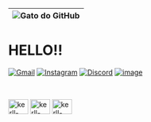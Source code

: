 <!DOCTYPE html>

| ![Gato do GitHub](https://encrypted-tbn0.gstatic.com/images?q=tbn:ANd9GcTisMVeb919xeAttynEvRbemSVSoulPSD6wSA&s) |
|:---------------------------------------------------------------------------------------------------------------:|
# HELLO!!
          
[![Gmail](https://img.shields.io/badge/Gmail-000000?style=for-the-badge&logo=gmail&logoColor=white)](mailto:kerllonsousa2009@gmail.com)
[![Instagram](https://img.shields.io/badge/Instagram-000000?style=for-the-badge&logo=instagram&logoColor=white)](https://www.instagram.com/karro_typer/?igsh=dnFxNmZ1azc1dWk3#)
[![Discord](https://img.shields.io/badge/Discord-000000?style=for-the-badge&logo=discord&logoColor=white)](https://discord.com/users/seu-id)
[![image](https://img.shields.io/badge/Roblox-000000?style=for-the-badge&logo=roblox&logocolor=red)](https://www.roblox.com/pt/users/4523493900/profile)

##
<div style="display: inline_block"><br>
<img align="center" alt="kerll-python" height="30" width="40" src="https://cdn.jsdelivr.net/gh/devicons/devicon@latest/icons/python/python-original.svg" />
<img align="center" alt="kerll-python" height="30" width="40" src="https://cdn.jsdelivr.net/gh/devicons/devicon@latest/icons/csharp/csharp-original.svg" />
<img align="center" alt="kerll-python" height="30" width="40" src="https://cdn.jsdelivr.net/gh/devicons/devicon@latest/icons/html5/html5-original.svg" />        
          
